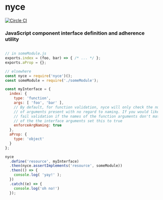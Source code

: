 
# nyce

[![Circle CI](https://circleci.com/gh/recursivefunk/nyce.png?circle-token=b1d0d5b046161f60cc5816afb82b741db7163344)](https://circleci.com/gh/recursivefunk/nyce)

### JavaScript component interface definition and adherence utility

```javascript

// in someModule.js
exports.index = (foo, bar) => { /* ... */ };
exports.aProp = {};

// elsewhere
const nyce = require('nyce')();
const someModule = require('./someModule');

const myInterface = {
  index: {
    type: 'function',
    args: [ 'foo', 'bar' ],
    // By default, for function validation, nyce will only check the number
    // of arguments present with no regard to naming. If you would like to
    // fail validation if the names of the function arguments don't match the names
    // of the the interface arguments set this to true
    enforceArgNaming: true
  },
  aProp: {
    type: 'object'
  }
};

nyce
  .define('resource', myInterface)
  .then(nyce.assertImplements('resource', someModule))
  .then(() => {
    console.log( 'yay!' );
  })
  .catch((e) => {
    console.log('oh no!')
  });

```
